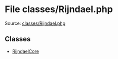 File classes/Rijndael.php
=========

Source: [classes/Rijndael.php](https://github.com/PrestaShop/PrestaShop/blob/1.6.0.14/classes/Rijndael.php)


Classes
-------

* [RijndaelCore](class.RijndaelCore.md)

